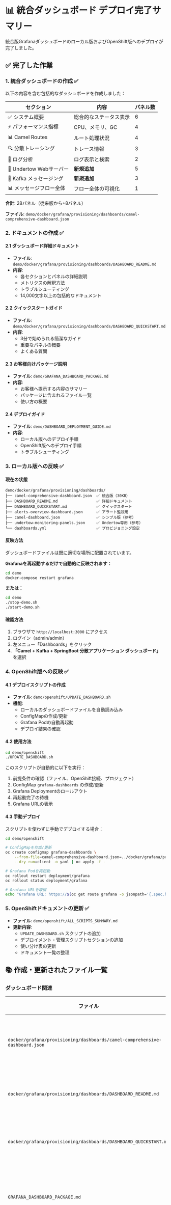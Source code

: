 # 📊 統合ダッシュボード デプロイ完了サマリー

統合版Grafanaダッシュボードのローカル版およびOpenShift版へのデプロイが完了しました。

## ✅ 完了した作業

### 1. 統合ダッシュボードの作成 ✅

以下の内容を含む包括的なダッシュボードを作成しました：

| セクション | 内容 | パネル数 |
|---|---|---|
| ✅ システム概要 | 総合的なステータス表示 | 6 |
| ⚡ パフォーマンス指標 | CPU、メモリ、GC | 4 |
| 📊 Camel Routes | ルート処理状況 | 4 |
| 🔍 分散トレーシング | トレース情報 | 3 |
| 📝 ログ分析 | ログ表示と検索 | 2 |
| 🚀 Undertow Webサーバー | **新規追加** | 5 |
| 📨 Kafka メッセージング | **新規追加** | 3 |
| 📊 メッセージフロー全体 | フロー全体の可視化 | 1 |

**合計**: 28パネル（従来版から+8パネル）

**ファイル**: `demo/docker/grafana/provisioning/dashboards/camel-comprehensive-dashboard.json`

### 2. ドキュメントの作成 ✅

#### 2.1 ダッシュボード詳細ドキュメント
- **ファイル**: `demo/docker/grafana/provisioning/dashboards/DASHBOARD_README.md`
- **内容**: 
  - 各セクションとパネルの詳細説明
  - メトリクスの解釈方法
  - トラブルシューティング
  - 14,000文字以上の包括的なドキュメント

#### 2.2 クイックスタートガイド
- **ファイル**: `demo/docker/grafana/provisioning/dashboards/DASHBOARD_QUICKSTART.md`
- **内容**:
  - 3分で始められる簡潔なガイド
  - 重要なパネルの概要
  - よくある質問

#### 2.3 お客様向けパッケージ説明
- **ファイル**: `demo/GRAFANA_DASHBOARD_PACKAGE.md`
- **内容**:
  - お客様へ提示する内容のサマリー
  - パッケージに含まれるファイル一覧
  - 使い方の概要

#### 2.4 デプロイガイド
- **ファイル**: `demo/DASHBOARD_DEPLOYMENT_GUIDE.md`
- **内容**:
  - ローカル版へのデプロイ手順
  - OpenShift版へのデプロイ手順
  - トラブルシューティング

### 3. ローカル版への反映 ✅

#### 現在の状態

```
demo/docker/grafana/provisioning/dashboards/
├── camel-comprehensive-dashboard.json  ✅ 統合版（30KB）
├── DASHBOARD_README.md                 ✅ 詳細ドキュメント
├── DASHBOARD_QUICKSTART.md             ✅ クイックスタート
├── alerts-overview-dashboard.json      ✅ アラート監視用
├── camel-dashboard.json                ✅ シンプル版（参考）
├── undertow-monitoring-panels.json     ✅ Undertow専用（参考）
└── dashboards.yml                      ✅ プロビジョニング設定
```

#### 反映方法

ダッシュボードファイルは既に適切な場所に配置されています。

**Grafanaを再起動するだけで自動的に反映されます：**

```bash
cd demo
docker-compose restart grafana
```

**または：**

```bash
cd demo
./stop-demo.sh
./start-demo.sh
```

#### 確認方法

1. ブラウザで `http://localhost:3000` にアクセス
2. ログイン（admin/admin）
3. 左メニュー「Dashboards」をクリック
4. **「Camel + Kafka + SpringBoot 分散アプリケーション ダッシュボード」** を選択

### 4. OpenShift版への反映 ✅

#### 4.1 デプロイスクリプトの作成

- **ファイル**: `demo/openshift/UPDATE_DASHBOARD.sh`
- **機能**:
  - ローカルのダッシュボードファイルを自動読み込み
  - ConfigMapの作成/更新
  - Grafana Podの自動再起動
  - デプロイ結果の確認

#### 4.2 使用方法

```bash
cd demo/openshift
./UPDATE_DASHBOARD.sh
```

このスクリプトが自動的に以下を実行：
1. 前提条件の確認（ファイル、OpenShift接続、プロジェクト）
2. ConfigMap `grafana-dashboards` の作成/更新
3. Grafana Deploymentのロールアウト
4. 再起動完了の待機
5. Grafana URLの表示

#### 4.3 手動デプロイ

スクリプトを使わずに手動でデプロイする場合：

```bash
cd demo/openshift

# ConfigMapを作成/更新
oc create configmap grafana-dashboards \
    --from-file=camel-comprehensive-dashboard.json=../docker/grafana/provisioning/dashboards/camel-comprehensive-dashboard.json \
    --dry-run=client -o yaml | oc apply -f -

# Grafana Podを再起動
oc rollout restart deployment/grafana
oc rollout status deployment/grafana

# Grafana URLを取得
echo "Grafana URL: https://$(oc get route grafana -o jsonpath='{.spec.host}')"
```

### 5. OpenShiftドキュメントの更新 ✅

- **ファイル**: `demo/openshift/ALL_SCRIPTS_SUMMARY.md`
- **更新内容**:
  - `UPDATE_DASHBOARD.sh` スクリプトの追加
  - デプロイメント・管理スクリプトセクションの追加
  - 使い分け表の更新
  - ドキュメント一覧の整理

## 📚 作成・更新されたファイル一覧

### ダッシュボード関連

| ファイル | 説明 | サイズ |
|---|---|---|
| `docker/grafana/provisioning/dashboards/camel-comprehensive-dashboard.json` | 統合版ダッシュボード（更新） | 30KB |
| `docker/grafana/provisioning/dashboards/DASHBOARD_README.md` | 詳細ドキュメント（新規） | 14KB |
| `docker/grafana/provisioning/dashboards/DASHBOARD_QUICKSTART.md` | クイックスタート（新規） | 8KB |
| `GRAFANA_DASHBOARD_PACKAGE.md` | お客様向けパッケージ説明（新規） | 6KB |
| `DASHBOARD_DEPLOYMENT_GUIDE.md` | デプロイガイド（新規） | 8KB |

### OpenShift関連

| ファイル | 説明 | 用途 |
|---|---|---|
| `openshift/UPDATE_DASHBOARD.sh` | ダッシュボード更新スクリプト（新規） | 自動デプロイ |
| `openshift/ALL_SCRIPTS_SUMMARY.md` | スクリプト完全ガイド（更新） | ドキュメント |

### サマリー

| ファイル | 説明 |
|---|---|
| `DASHBOARD_DEPLOYMENT_SUMMARY.md` | このファイル |

## 🎯 次のステップ

### ローカル環境

1. **Grafanaを再起動**
   ```bash
   cd demo
   # 方法1: スクリプトを使用（推奨）
   ./stop-demo.sh
   ./start-demo.sh
   
   # 方法2: Grafanaのみ再起動
   podman-compose restart grafana
   # または
   podman compose restart grafana
   ```

2. **ブラウザで確認**
   - URL: `http://localhost:3000`
   - ユーザー: `admin`
   - パスワード: `admin`

3. **ダッシュボードを開く**
   - 左メニュー「Dashboards」
   - 「Camel + Kafka + SpringBoot 分散アプリケーション ダッシュボード」を選択

### OpenShift環境

1. **OpenShiftに接続**
   ```bash
   oc login <your-openshift-cluster>
   oc project camel-observability-demo
   ```

2. **ダッシュボードをデプロイ**
   ```bash
   cd demo/openshift
   ./UPDATE_DASHBOARD.sh
   ```

3. **ブラウザで確認**
   - スクリプト実行時に表示されるURLにアクセス
   - OpenShiftの認証情報でログイン
   - ダッシュボード一覧から統合ダッシュボードを選択

## 💡 重要なポイント

### ✅ 自動プロビジョニング

**ローカル版**:
- `dashboards.yml` の設定により、10秒ごとに自動更新
- ファイルを配置するだけで自動的に反映
- Grafanaの再起動で即座に読み込み

**OpenShift版**:
- ConfigMapによる集中管理
- `UPDATE_DASHBOARD.sh` で簡単デプロイ
- Grafana Pod再起動で自動反映

### 🔄 更新フロー

1. **ローカルでダッシュボードを編集**
   - Grafana UIで編集
   - JSONをエクスポート
   - `camel-comprehensive-dashboard.json` を更新

2. **ローカルで動作確認**
   - Grafanaを再起動
   - ダッシュボードの動作確認

3. **OpenShiftに反映**
   ```bash
   cd demo/openshift
   ./UPDATE_DASHBOARD.sh
   ```

### 📊 ダッシュボードの特徴

#### 新規追加セクション

**🚀 Undertow Webサーバー**:
- リクエストキューサイズ（ゲージ）
- ワーカースレッド状態（タイムシリーズ）
- アクティブ接続数（タイムシリーズ）
- スレッド使用率（タイムシリーズ）
- 総リクエスト処理数（Stat）

**📨 Kafka メッセージング**:
- Kafka Consumer Lag（タイムシリーズ）
- Kafka メッセージレート（タイムシリーズ）
- Kafka リクエストレイテンシ（タイムシリーズ）

#### 既存セクションも含めた包括的な監視

- ✅ システム全体の健全性
- ✅ パフォーマンス指標（CPU、メモリ、GC）
- ✅ Camel Routesの処理状況
- ✅ 分散トレーシング
- ✅ ログ分析
- ✅ メッセージフロー全体

## 📖 関連ドキュメント

### お客様向け

- **`GRAFANA_DASHBOARD_PACKAGE.md`**: お客様への提示内容
- **`docker/grafana/provisioning/dashboards/DASHBOARD_README.md`**: ダッシュボード詳細説明
- **`docker/grafana/provisioning/dashboards/DASHBOARD_QUICKSTART.md`**: クイックスタート

### 技術者向け

- **`DASHBOARD_DEPLOYMENT_GUIDE.md`**: 詳細なデプロイ手順
- **`openshift/UPDATE_DASHBOARD.sh`**: 自動デプロイスクリプト
- **`openshift/ALL_SCRIPTS_SUMMARY.md`**: 全スクリプトガイド

### 既存ドキュメント

- **`GRAFANA_SETUP.md`**: Grafana基本設定
- **`GRAFANA_ALERTS_GUIDE.md`**: アラート設定
- **`GRAFANA_DASHBOARD_TROUBLESHOOTING.md`**: トラブルシューティング

## ❓ よくある質問

**Q1: ローカル版で変更したダッシュボードをOpenShiftに反映するには？**

A: 以下の手順で実行してください：

1. Grafana UIでダッシュボードを編集
2. ダッシュボードの「Settings」→「JSON Model」をクリック
3. JSONをコピー
4. `demo/docker/grafana/provisioning/dashboards/camel-comprehensive-dashboard.json` を更新
5. `cd demo/openshift && ./UPDATE_DASHBOARD.sh` を実行

**Q2: OpenShift版でダッシュボードが表示されない場合は？**

A: 以下を確認してください：

```bash
# ConfigMapの確認
oc get configmap grafana-dashboards

# Grafana Podのログ確認
oc logs deployment/grafana

# Grafana Podの再起動
oc delete pod -l app=grafana
```

**Q3: 一部のパネルにデータが表示されない場合は？**

A: データソースとアプリケーションの状態を確認してください：

```bash
# ローカル版
docker ps | grep -E 'prometheus|loki|tempo|camel'

# OpenShift版
oc get pods | grep -E 'prometheus|loki|tempo|camel'
```

また、アプリケーションが正しくメトリクス/ログ/トレースを送信しているか確認してください。

**Q4: カスタムパネルを追加したい場合は？**

A: Grafana UIでパネルを追加し、JSONをエクスポートして `camel-comprehensive-dashboard.json` を更新してください。
その後、上記の手順でOpenShiftに反映できます。

## 🎉 完了！

統合版Grafanaダッシュボードのローカル版およびOpenShift版へのデプロイ準備が完了しました。

次のステップ：
1. ✅ ローカル版で動作確認
2. ✅ OpenShift版にデプロイ
3. ✅ お客様への提示準備

お疲れ様でした！ 🚀

---

**作成日**: 2025-10-22
**最終更新**: 2025-10-22

